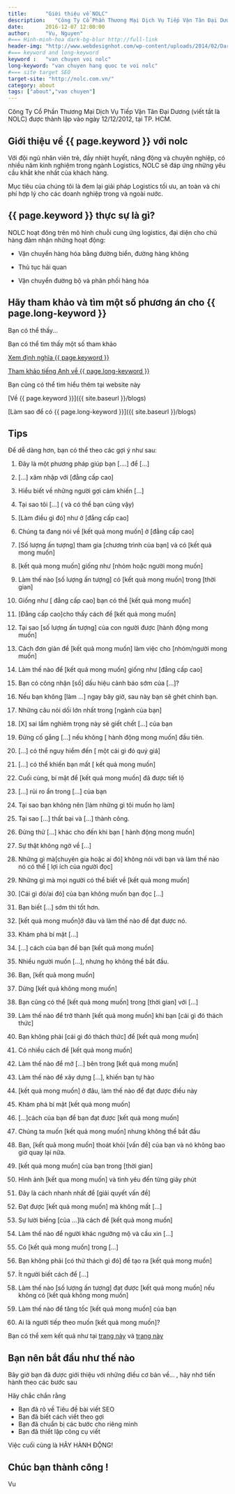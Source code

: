 ```yaml
---
title:      "Giới thiệu về NOLC"
description:   "Công Ty Cổ Phần Thương Mại Dịch Vụ Tiếp Vận Tân Đại Dương (viết tắt là NOLC) được thành lập vào ngày 12/12/2012, tại TP. HCM."
date:       2016-12-07 12:00:00
author:     "Vu, Nguyen"
#=== Hinh-minh-hoa dark-bg-blur http://full-link
header-img: "http://www.webdesignhot.com/wp-content/uploads/2014/02/Dark-Blue-Waves-Abstract-Background-Vector-Illustration.jpg"    
#=== keyword and long-keyword
keyword :   "van chuyen voi nolc"                 
long-keyword: "van chuyen hang quoc te voi nolc"        
#=== site target SEO
target-site: "http://nolc.com.vn/"    
category: about
tags: ["about","van chuyen"]
---
```


<!-- ======================================
        GHI NHỚ: YÊU CẦU CHUNG 
>> Nên có hình ảnh và ALT hình phải có keyword của trang này 
>> Heading ## phải có keyword của trang này 
>> Phải có link đến web uy tín (external link)
>> Phải có link nội bộ  (internal link)
>> Phải LINK về TARGET-SEO-SITE 
=========================================== -->


<!-- =================== Đầu bài ====================== -->

Công Ty Cổ Phần Thương Mại Dịch Vụ Tiếp Vận Tân Đại Dương (viết tắt là NOLC) được thành lập vào ngày 12/12/2012, tại TP. HCM.
<!-- =================== Ngữ cảnh ====================== -->

## Giới thiệu về {{ page.keyword }} với nolc

Với đội ngũ nhân viên trẻ, đầy nhiệt huyết, năng động và chuyên nghiệp, có nhiều năm kinh nghiệm trong ngành Logistics, 
NOLC sẽ đáp ứng những yêu cầu khắt khe nhất của khách hàng.

Mục tiêu của chúng tôi là đem lại giải pháp Logistics tối ưu, an toàn và chi phí hợp lý cho các doanh nghiệp trong và ngoài nước.
<!-- =================== Dẫn nhập ====================== -->

## {{ page.keyword }} thực sự là gì?   

NOLC hoạt đông trên mô hình chuỗi cung ứng logistics, đại diện cho chủ hàng đảm nhận những hoạt động:

- Vận chuyển hàng hóa bằng đường biển, đường hàng không

- Thủ tục hải quan

- Vận chuyển đường bộ và phân phối hàng hóa


<!-- =================== Dẫn chứng và backlink ====================== -->

## Hãy tham khảo và tìm một số phương án cho {{ page.long-keyword }}

Bạn có thể thấy... 

Bạn có thể tìm thấy một số tham khảo

<!-- ===== External links ========= -->

[Xem định nghĩa {{ page.keyword }}](http://wikipedia.org/seo)

[Tham khảo tiếng Anh về {{ page.long-keyword }}](https://www.entrepreneur.com)

<!-- ===== Internal links ========= -->

Bạn cũng có thể tìm hiểu thêm tại website này 

[Về {{ page.keyword }}]({{ site.baseurl }}/blogs)

[Làm sao để có {{ page.long-keyword }}]({{ site.baseurl }}/blogs)

<!-- =================== Mẹo nhỏ ====================== -->

## Tips

Để dễ dàng hơn, bạn có thể theo các gợi ý như sau: 

1. Đây là một phương pháp giúp bạn [....] để [...]

2. [...] xâm nhập với [đẳng cấp cao]

3. Hiểu biết về những người gợi cảm khiến [...]

4. Tại sao tôi [...] ( và có thể bạn cũng vậy)

5. [Làm điều gì đó] như ở [đẳng cấp cao]

6. Chúng ta đang nói về [kết quả mong muốn] ở [đẳng cấp cao]

7. [Số lượng ấn tượng] tham gia [chương trình của bạn] và có [kết quả mong muốn]

8. [kết quả mong muốn] giống như [nhóm hoặc người mong muốn]

9. Làm thế nào [số lượng ấn tượng] có [kết quả mong muốn] trong [thời gian]

10. Giống như [ đẳng cấp cao] bạn có thể [kết quả mong muốn]

11. [Đẳng cấp cao]cho thấy cách để [kết quả mong muốn]

12. Tại sao [số lượng ấn tượng] của con người được [hành động mong muốn]

13. Cách đơn giản để [kết quả mong muốn] làm việc cho [nhóm/người mong muốn]

14. Làm thế nào để [kết quả mong muốn] giống như [đẳng cấp cao]

15. Bạn có công nhận [số] dấu hiệu cảnh báo sớm của [...]?

16. Nếu bạn không [làm ...] ngay bây giờ, sau này bạn sẽ ghét chính bạn.

17. Những câu nói dối lớn nhất trong [ngành của bạn]

18. [X] sai lầm nghiêm trọng này sẽ giết chết [...] của bạn

19. Đừng cố gắng [...] nếu không [ hành động mong muốn] đầu tiên.

20. [...] có thể nguy hiểm đến [ một cái gì đó quý giá]

21. [...] có thể khiến bạn mất [ kết quả mong muốn]

22. Cuối cùng, bí mật để [kết quả mong muốn] đã được tiết lộ

23. [...] rủi ro ẩn trong [...] của bạn

24. Tại sao bạn không nên [làm những gì tôi muốn họ làm]

25. Tại sao [...] thất bại và [...] thành công.

26. Đừng thử [...] khác cho đến khi bạn [ hành động mong muốn]

27. Sự thật không ngờ về [...]

28. Những gì mà[chuyên gia hoặc ai đó] không nói với bạn và làm thế nào nó có thể [ lợi ích của người đọc]

29. Những gì mà mọi người có thể biết về [kết quả mong muốn]

30. [Cái gì đó/ai đó] của bạn không muốn bạn đọc [...]

31. Bạn biết [...] sớm thì tốt hơn.

32. [kết quả mong muốn]ở đâu và làm thế nào để đạt được nó.

33. Khám phá bí mật [...]

34. [...] cách của bạn để bạn [kết quả mong muốn]

35. Nhiều người muốn [...], nhưng họ không thể bắt đầu.

36. Bạn, [kết quả mong muốn]

37. Dừng [kết quả không mong muốn]

38. Bạn cũng có thể [kết quả mong muốn] trong [thời gian] với [...]

39. Làm thế nào để trở thành [kết quả mong muốn] khi bạn [cái gì đó thách thức]

40. Bạn không phải [cái gì đó thách thức] để [kết quả mong muốn]

41. Có nhiều cách để [kết quả mong muốn]

42. Làm thế nào để mở [...] bên trong [kết quả mong muốn]

43. Làm thế nào để xây dựng [...], khiến bạn tự hào

44. [kết quả mong muốn] ở đâu, làm thế nào để đạt được điều này

45. Khám phá bí mật [kết quả mong muốn]

46. [...]cách của bạn để bạn đạt được [kết quả mong muốn]

47. Chúng ta muốn [kết quả mong muốn] nhưng không thể bắt đầu

48. Bạn, [kết quả mong muốn] thoát khỏi [vấn đề] của bạn và nó không bao giờ quay lại nữa.

49. [kết quả mong muốn] của bạn trong [thời gian]

50. Hình ảnh [kết qua mong muốn] và tình yêu đến từng giây phút

51. Đây là cách nhanh nhất để [giải quyết vấn đề]

52. Đạt được [kết quả mong muốn] mà không mất [...]

53. Sự lười biếng [của ...]là cách để [kết quả mong muốn]

54. Làm thế nào để người khác ngưỡng mộ và cầu xin [...]

55. Có [kết quả mong muốn] trong [...]

56. Bạn không phải [có thử thách gì đó] để tạo ra [kết quả mong muốn]

57. Ít người biết cách để [...]

58. Làm thế nào [số lượng ấn tượng] đạt được [kết quả mong muốn] nếu không có [kết quả không mong muốn]

59. Làm thế nào để tăng tốc [kết quả mong muốn] của bạn

60. Ai là người tiếp theo muốn [kết quả mong muốn]?

<!-- ================ TARGET-SEO-LINK-BACK!!! ===================-->

Bạn có thể xem kết quả như tại [trang này]({{page.target-site}}) 
và [trang này]({{page.target-site}}/blogs) 

<!-- =================== STEP BY STEP GUIDE ====================== -->

## Bạn nên bắt đầu như thế nào 

Bây giờ bạn đã được giới thiệu với những điều cơ bản về... , hãy nhớ tiến hành theo các bước sau 

Hãy chắc chắn rằng 

  - Bạn đã rõ về Tiêu đề bài viết SEO
  - Bạn đã biết cách viết theo gợi 
  - Bạn đã chuẩn bị các bước cho riêng mình
  - Bạn đã thiết lập công cụ viết 

Việc cuối cùng là HÃY HÀNH ĐỘNG! 


## Chúc bạn thành công !

Vu


